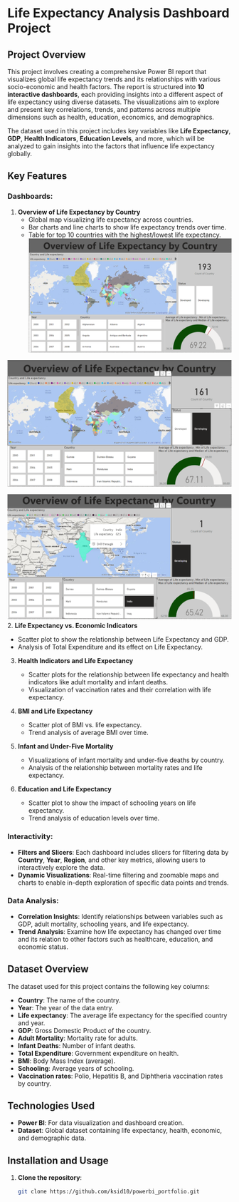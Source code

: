 # Life Expectancy Analysis Dashboard Project

## Project Overview

This project involves creating a comprehensive Power BI report that visualizes global life expectancy trends and its relationships with various socio-economic and health factors. The report is structured into **10 interactive dashboards**, each providing insights into a different aspect of life expectancy using diverse datasets. The visualizations aim to explore and present key correlations, trends, and patterns across multiple dimensions such as health, education, economics, and demographics.

The dataset used in this project includes key variables like **Life Expectancy**, **GDP**, **Health Indicators**, **Education Levels**, and more, which will be analyzed to gain insights into the factors that influence life expectancy globally.

## Key Features

### Dashboards:
1. **Overview of Life Expectancy by Country**  
   - Global map visualizing life expectancy across countries.
   - Bar charts and line charts to show life expectancy trends over time.
   - Table for top 10 countries with the highest/lowest life expectancy.
![pbi-1](pictures/pbi-1.png)

![pbi-2](pictures/pbi-2.png)

![pbi-3](pictures/pbi-3.png)
2. **Life Expectancy vs. Economic Indicators**  
   - Scatter plot to show the relationship between Life Expectancy and GDP.
   - Analysis of Total Expenditure and its effect on Life Expectancy.

3. **Health Indicators and Life Expectancy**  
   - Scatter plots for the relationship between life expectancy and health indicators like adult mortality and infant deaths.
   - Visualization of vaccination rates and their correlation with life expectancy.

4. **BMI and Life Expectancy**  
   - Scatter plot of BMI vs. life expectancy.
   - Trend analysis of average BMI over time.

5. **Infant and Under-Five Mortality**  
   - Visualizations of infant mortality and under-five deaths by country.
   - Analysis of the relationship between mortality rates and life expectancy.

6. **Education and Life Expectancy**  
   - Scatter plot to show the impact of schooling years on life expectancy.
   - Trend analysis of education levels over time.


### Interactivity:
- **Filters and Slicers**: Each dashboard includes slicers for filtering data by **Country**, **Year**, **Region**, and other key metrics, allowing users to interactively explore the data.
- **Dynamic Visualizations**: Real-time filtering and zoomable maps and charts to enable in-depth exploration of specific data points and trends.

### Data Analysis:
- **Correlation Insights**: Identify relationships between variables such as GDP, adult mortality, schooling years, and life expectancy.
- **Trend Analysis**: Examine how life expectancy has changed over time and its relation to other factors such as healthcare, education, and economic status.

## Dataset Overview

The dataset used for this project contains the following key columns:
- **Country**: The name of the country.
- **Year**: The year of the data entry.
- **Life expectancy**: The average life expectancy for the specified country and year.
- **GDP**: Gross Domestic Product of the country.
- **Adult Mortality**: Mortality rate for adults.
- **Infant Deaths**: Number of infant deaths.
- **Total Expenditure**: Government expenditure on health.
- **BMI**: Body Mass Index (average).
- **Schooling**: Average years of schooling.
- **Vaccination rates**: Polio, Hepatitis B, and Diphtheria vaccination rates by country.

## Technologies Used
- **Power BI**: For data visualization and dashboard creation.
- **Dataset**: Global dataset containing life expectancy, health, economic, and demographic data.

## Installation and Usage

1. **Clone the repository**:
   ```bash
   git clone https://github.com/ksid10/powerbi_portfolio.git

